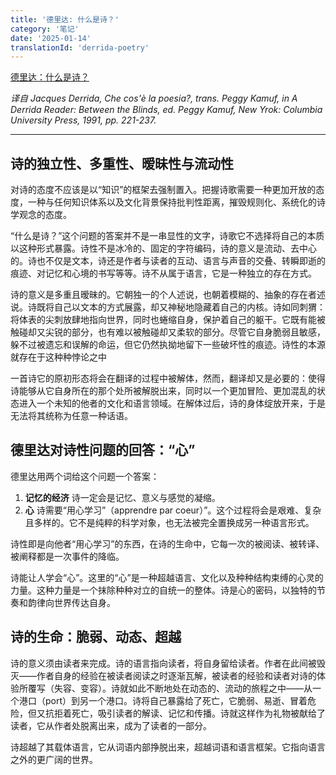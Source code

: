 ```yaml
---
title: '德里达: 什么是诗？'
category: '笔记'
date: '2025-01-14'
translationId: 'derrida-poetry'
---
```


[德里达：什么是诗？](https://ptext.nju.edu.cn/c4/82/c12242a246914/page.htm)

_译自 Jacques Derrida, Che cos'è la poesia?, trans. Peggy Kamuf, in A Derrida Reader: Between the Blinds, ed. Peggy Kamuf, New Yrok: Columbia University Press, 1991, pp. 221-237._

---

## 诗的独立性、多重性、暧昧性与流动性

对诗的态度不应该是以“知识”的框架去强制置入。把握诗歌需要一种更加开放的态度，一种与任何知识体系以及文化背景保持批判性距离，摧毁规则化、系统化的诗学观念的态度。

“什么是诗？”这个问题的答案并不是一串显性的文字，诗歌它不选择将自己的本质以这种形式暴露。诗性不是冰冷的、固定的字符编码，诗的意义是流动、去中心的。诗也不仅是文本，诗还是作者与读者的互动、语言与声音的交叠、转瞬即逝的痕迹、对记忆和心境的书写等等。诗不从属于语言，它是一种独立的存在方式。

诗的意义是多重且暧昧的。它朝独一的个人述说，也朝着模糊的、抽象的存在者述说。诗既将自己以文本的方式展露，却又神秘地隐藏着自己的内核。诗如同刺猬：将体表的尖刺放肆地指向世界，同时也蜷缩自身，保护着自己的躯干。它既有能被触碰却又尖锐的部分，也有难以被触碰却又柔软的部分。尽管它自身脆弱且敏感，躲不过被遗忘和误解的命运，但它仍然执拗地留下一些破坏性的痕迹。诗性的本源就存在于这种种悖论之中

一首诗它的原初形态将会在翻译的过程中被解体，然而，翻译却又是必要的：使得诗能够从它自身所在的那个处所被解脱出来，同时以一个更加冒险、更加混乱的状态进入一个未知的他者的文化和语言领域。在解体过后，诗的身体绽放开来，于是无法将其统称为任意一种话语。

## 德里达对诗性问题的回答：“心”

德里达用两个词给这个问题一个答案：

1. **记忆的经济**
   诗一定会是记忆、意义与感觉的凝缩。
2. **心**
   诗需要“用心学习”（apprendre par coeur）”。这个过程将会是艰难、复杂且多样的。它不是纯粹的科学对象，也无法被完全置换成另一种语言形式。

诗性即是向他者“用心学习”的东西，在诗的生命中，它每一次的被阅读、被转译、被阐释都是一次事件的降临。

诗能让人学会“心”。这里的“心”是一种超越语言、文化以及种种结构束缚的心灵的力量。这种力量是一个抹除种种对立的自统一的整体。诗是心的密码，以独特的节奏和韵律向世界传达自身。

## 诗的生命：脆弱、动态、超越

诗的意义须由读者来完成。诗的语言指向读者，将自身留给读者。作者在此间被毁灭——作者自身的经验在被读者阅读之时逐渐瓦解，被读者的经验和读者对诗的体验所覆写（失容、变容）。诗就如此不断地处在动态的、流动的旅程之中——从一个港口（port）到另一个港口。诗将自己暴露给了死亡，它脆弱、易逝、冒着危险，但又抗拒着死亡，吸引读者的解读、记忆和传播。诗就这样作为礼物被献给了读者，它从作者处脱离出来，成为了读者的一部分。

诗超越了其载体语言，它从词语内部挣脱出来，超越词语和语言框架。它指向语言之外的更广阔的世界。
